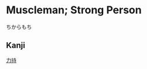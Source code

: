 # Muscleman; Strong Person
ちからもち

## Kanji
[力](../Kanji/kanji-dict/力.md)[持](../Kanji/kanji-dict/持.md)